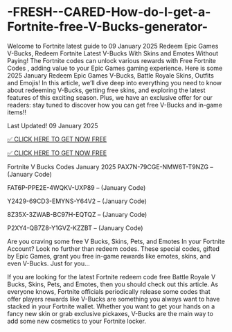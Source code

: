 # -FRESH--CARED-How-do-I-get-a-Fortnite-free-V-Bucks-generator-
Welcome to Fortnite latest guide to 09 January 2025 Redeem Epic Games V-Bucks, Redeem Fortnite Latest V-Bucks With Skins and Emotes Without Paying! The Fortnite codes can unlock various rewards with Free Fortnite Codes , adding value to your Epic Games gaming experience. Here is some 2025 January Redeem Epic Games V-Bucks, Battle Royale Skins, Outfits and Emojis! In this article, we’ll dive deep into everything you need to know about redeeming V-Bucks, getting free skins, and exploring the latest features of this exciting season. Plus, we have an exclusive offer for our readers: stay tuned to discover how you can get free V-Bucks and in-game items!!

Last Updated! 09 January 2025

[✅ CLICK HERE TO GET NOW FREE](https://shorter.me/FHDug)

[✅ CLICK HERE TO GET NOW FREE](https://shorter.me/FHDug)

Fortnite V Bucks Codes January 2025
PAX7N-79CGE-NMW6T-T9NZG – (January Code)

FAT6P-PPE2E-4WQKV-UXP89 – (January Code)

Y2429-69CD3-EMYNS-Y64V2 – (January Code)

8Z35X-3ZWAB-BC97H-EQTQZ – (January Code)

P2XY4-QB7Z8-Y1GVZ-KZZBT – (January Code)

Are you craving some free V Bucks, Skins, Pets, and Emotes In your Fortnite Account? Look no further than redeem codes. These special codes, gifted by Epic Games, grant you free in-game rewards like emotes, skins, and even V-Bucks. Just for you…

If you are looking for the latest Fortnite redeem code free Battle Royale V Bucks, Skins, Pets, and Emotes, then you should check out this article. As everyone knows, Fortnite officials periodically release some codes that offer players rewards like V-Bucks are something you always want to have stacked in your Fortnite wallet. Whether you want to get your hands on a fancy new skin or grab exclusive pickaxes, V-Bucks are the main way to add some new cosmetics to your Fortnite locker.
